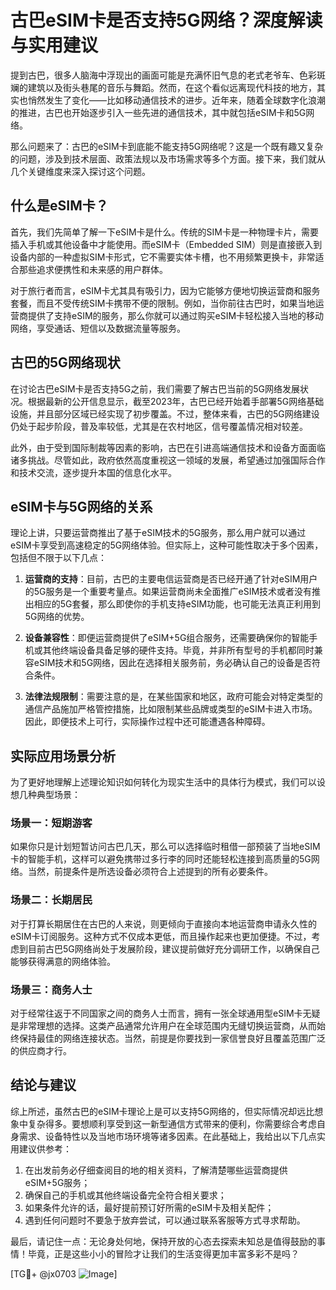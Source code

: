 # 古巴eSIM卡是否支持5G网络？深度解读与实用建议

提到古巴，很多人脑海中浮现出的画面可能是充满怀旧气息的老式老爷车、色彩斑斓的建筑以及街头巷尾的音乐与舞蹈。然而，在这个看似远离现代科技的地方，其实也悄然发生了变化——比如移动通信技术的进步。近年来，随着全球数字化浪潮的推进，古巴也开始逐步引入一些先进的通信技术，其中就包括eSIM卡和5G网络。

那么问题来了：古巴的eSIM卡到底能不能支持5G网络呢？这是一个既有趣又复杂的问题，涉及到技术层面、政策法规以及市场需求等多个方面。接下来，我们就从几个关键维度来深入探讨这个问题。

## 什么是eSIM卡？

首先，我们先简单了解一下eSIM卡是什么。传统的SIM卡是一种物理卡片，需要插入手机或其他设备中才能使用。而eSIM卡（Embedded SIM）则是直接嵌入到设备内部的一种虚拟SIM卡形式，它不需要实体卡槽，也不用频繁更换卡，非常适合那些追求便携性和未来感的用户群体。

对于旅行者而言，eSIM卡尤其具有吸引力，因为它能够方便地切换运营商和服务套餐，而且不受传统SIM卡携带不便的限制。例如，当你前往古巴时，如果当地运营商提供了支持eSIM的服务，那么你就可以通过购买eSIM卡轻松接入当地的移动网络，享受通话、短信以及数据流量等服务。

## 古巴的5G网络现状

在讨论古巴eSIM卡是否支持5G之前，我们需要了解古巴当前的5G网络发展状况。根据最新的公开信息显示，截至2023年，古巴已经开始着手部署5G网络基础设施，并且部分区域已经实现了初步覆盖。不过，整体来看，古巴的5G网络建设仍处于起步阶段，普及率较低，尤其是在农村地区，信号覆盖情况相对较差。

此外，由于受到国际制裁等因素的影响，古巴在引进高端通信技术和设备方面面临诸多挑战。尽管如此，政府依然高度重视这一领域的发展，希望通过加强国际合作和技术交流，逐步提升本国的信息化水平。

## eSIM卡与5G网络的关系

理论上讲，只要运营商推出了基于eSIM技术的5G服务，那么用户就可以通过eSIM卡享受到高速稳定的5G网络体验。但实际上，这种可能性取决于多个因素，包括但不限于以下几点：

1. **运营商的支持**：目前，古巴的主要电信运营商是否已经开通了针对eSIM用户的5G服务是一个重要考量点。如果运营商尚未全面推广eSIM技术或者没有推出相应的5G套餐，那么即使你的手机支持eSIM功能，也可能无法真正利用到5G网络的优势。
   
2. **设备兼容性**：即便运营商提供了eSIM+5G组合服务，还需要确保你的智能手机或其他终端设备具备足够的硬件支持。毕竟，并非所有型号的手机都同时兼容eSIM技术和5G网络，因此在选择相关服务前，务必确认自己的设备是否符合条件。

3. **法律法规限制**：需要注意的是，在某些国家和地区，政府可能会对特定类型的通信产品施加严格管控措施，比如限制某些品牌或类型的eSIM卡进入市场。因此，即便技术上可行，实际操作过程中还可能遭遇各种障碍。

## 实际应用场景分析

为了更好地理解上述理论知识如何转化为现实生活中的具体行为模式，我们可以设想几种典型场景：

### 场景一：短期游客
如果你只是计划短暂访问古巴几天，那么可以选择临时租借一部预装了当地eSIM卡的智能手机，这样可以避免携带过多行李的同时还能轻松连接到高质量的5G网络。当然，前提条件是所选设备必须符合上述提到的所有必要条件。

### 场景二：长期居民
对于打算长期居住在古巴的人来说，则更倾向于直接向本地运营商申请永久性的eSIM卡订阅服务。这种方式不仅成本更低，而且操作起来也更加便捷。不过，考虑到目前古巴5G网络尚处于发展阶段，建议提前做好充分调研工作，以确保自己能够获得满意的网络体验。

### 场景三：商务人士
对于经常往返于不同国家之间的商务人士而言，拥有一张全球通用型eSIM卡无疑是非常理想的选择。这类产品通常允许用户在全球范围内无缝切换运营商，从而始终保持最佳的网络连接状态。当然，前提是你要找到一家信誉良好且覆盖范围广泛的供应商才行。

## 结论与建议

综上所述，虽然古巴的eSIM卡理论上是可以支持5G网络的，但实际情况却远比想象中复杂得多。要想顺利享受到这一新型通信方式带来的便利，你需要综合考虑自身需求、设备特性以及当地市场环境等诸多因素。在此基础上，我给出以下几点实用建议供参考：

1. 在出发前务必仔细查阅目的地的相关资料，了解清楚哪些运营商提供eSIM+5G服务；
2. 确保自己的手机或其他终端设备完全符合相关要求；
3. 如果条件允许的话，最好提前预订好所需的eSIM卡及相关配件；
4. 遇到任何问题时不要急于放弃尝试，可以通过联系客服等方式寻求帮助。

最后，请记住一点：无论身处何地，保持开放的心态去探索未知总是值得鼓励的事情！毕竟，正是这些小小的冒险才让我们的生活变得更加丰富多彩不是吗？

[TG💪+ @jx0703 ![Image](https://github.com/user-attachments/assets/dbca1d08-cadb-493c-b0ec-ad6f7a83f270)]
